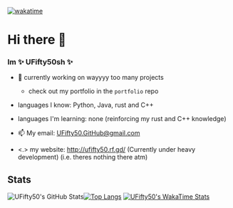 [![wakatime](https://wakatime.com/badge/user/e55dadce-a635-4a9c-8146-9ea0911f7ead.svg)](https://wakatime.com/@e55dadce-a635-4a9c-8146-9ea0911f7ead)

# Hi there 👋
### Im **✨ UFifty50sh ✨**

- 🔭  currently working on wayyyy too many projects
  - check out my portfolio in the ``portfolio`` repo
- languages I know: Python, Java, rust and C++
- languages I'm learning: none (reinforcing my rust and C++ knowledge)

- 📫 My email: UFifty50.GitHub@gmail.com

- <.> my website: http://ufifty50.rf.gd/ (Currently under heavy development) (i.e. theres nothing there atm)

## Stats

![UFifty50's GitHub Stats](https://github-readme-stats.vercel.app/api?username=UFifty50&show_icons=true&theme=algolia)[![Top Langs](https://github-readme-stats.vercel.app/api/top-langs/?username=UFifty50&show_icons=true&theme=algolia&layout=compact)]()
[![UFifty50's WakaTime Stats](https://github-readme-stats.vercel.app/api/wakatime?username=UFifty50sh)]()
